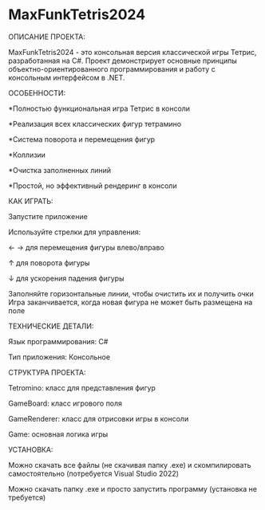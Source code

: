# MaxFunkTetris2024

ОПИСАНИЕ ПРОЕКТА:

MaxFunkTetris2024 - это консольная версия классической игры Тетрис, разработанная на C#. 
Проект демонстрирует основные принципы объектно-ориентированного программирования и работу с консольным интерфейсом в .NET.

ОСОБЕННОСТИ:

*Полностью функциональная игра Тетрис в консоли

*Реализация всех классических фигур тетрамино

*Система поворота и перемещения фигур

*Коллизии

*Очистка заполненных линий

*Простой, но эффективный рендеринг в консоли

КАК ИГРАТЬ:

Запустите приложение

Используйте стрелки для управления:

← → для перемещения фигуры влево/вправо

↑ для поворота фигуры

↓ для ускорения падения фигуры


Заполняйте горизонтальные линии, чтобы очистить их и получить очки
Игра заканчивается, когда новая фигура не может быть размещена на поле

ТЕХНИЧЕСКИЕ ДЕТАЛИ:

Язык программирования: C#

Тип приложения: Консольное

СТРУКТУРА ПРОЕКТА:

Tetromino: класс для представления фигур

GameBoard: класс игрового поля

GameRenderer: класс для отрисовки игры в консоли

Game: основная логика игры

УСТАНОВКА:

Можно скачать все файлы (не скачивая папку .exe) и скомпилировать самостоятельно (потребуется Visual Studio 2022)

Можно скачать папку .exe и просто запустить программу (установка не требуется)
